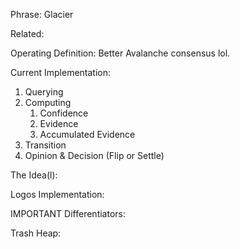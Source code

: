 Phrase: Glacier

Related:

Operating Definition: Better Avalanche consensus lol.

Current Implementation:
1. Querying
2. Computing
	1. Confidence
	2. Evidence
	3. Accumulated Evidence
3. Transition
4. Opinion & Decision (Flip or Settle)

The Idea(l):

Logos Implementation: 

IMPORTANT Differentiators:

Trash Heap: